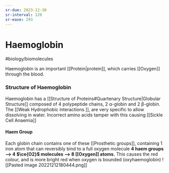 ```yaml
---
sr-due: 2023-12-30
sr-interval: 120
sr-ease: 293
---
```

# Haemoglobin
#biology/biomolecules 

Haemoglobin is an important [[Protein|protein]], which carries [[Oxygen]] through the blood. 
### Structure of Haemoglobin
Haemoglobin has a [[Structure of Proteins#Quartenary Structure|Globular Structure]] composed of 4 polypeptide chains, 2 α-globin and 2 β-globin.
The [[Weak Hydrophobic interactions ]], are very specific to allow dissolving in water. Incorrect amino acids tamper with this causing [[Sickle Cell Anaemia]]

#### Haem Group
Each globin chain contains one of these [[Prosthetic groups]], containing 1 iron atom that can reversibly bind to a full oxygen molecule
**4 haem groups --> 4 $\ce{O2}$ molecules --> 8 [[Oxygen]] atoms.**
This causes the red colour, and is more bright red when oxygen is bounded (oxyhaemoglobin)
![[Pasted image 20221212180444.png]]